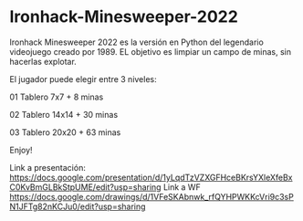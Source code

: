 # Ironhack-Minesweeper-2022

Ironhack Minesweeper 2022 es la versión en Python del legendario videojuego creado por 1989. 
EL objetivo es limpiar un campo de minas, sin hacerlas explotar. 

El jugador puede elegir entre 3 niveles:

01  Tablero 7x7 + 8 minas

02 Tablero 14x14 + 30 minas

03  Tablero 20x20 + 63 minas

Enjoy!

Link a presentación: https://docs.google.com/presentation/d/1yLqdTzVZXGFHceBKrsYXleXfeBxC0KvBmGLBkStpUME/edit?usp=sharing
Link a WF https://docs.google.com/drawings/d/1VFeSKAbnwk_rfQYHPWKKcVri9c3sPN1JFTg82nKCJu0/edit?usp=sharing
